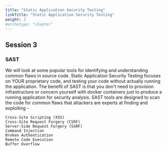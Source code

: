 ```yaml
---
title: "Static Application Security Testing"
linkTitle: "Static Application Security Testing"
weight: 3
#archetype: "chapter"
---
```


## Session 3

### SAST

We will look at some popular tools for identifying and understanding common flaws in source code. Static Application Security Testing focuses on YOUR proprietary code, and testing your code without actually running the application. The benefit of SAST is that you don't need to provision infrastructure or concern yourself with docker containers just to produce a running application for security analysis. SAST tools are designed to scan the code for common flaws that attackers are experts at finding and exploiting - 

```
Cross-Site Scripting (XSS) 
Cross-Site Request Forgery (CSRF)
Server-Side Request Forgery (SSRF)
Command Injection
Broken Authentication
Remote Code Execution
Buffer Overflow
```